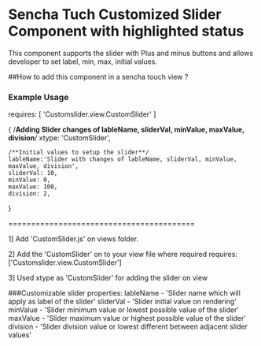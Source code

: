 Sencha Tuch Customized Slider Component with highlighted status
=======================================

This component supports the slider with Plus and minus buttons and allows developer to set label, min, max, initial values.

##How to add this component in a sencha touch view ?

### Example Usage
  requires: [
    'Customslider.view.CustomSlider'
  ]

  {
    /**Adding Slider changes of lableName, sliderVal, minValue, maxValue, division**/
    xtype: 'CustomSlider',

    /**Initial values to setup the slider**/
    lableName:'Slider with changes of lableName, sliderVal, minValue, maxValue, division',
    sliderVal: 10,
    minValue: 0,
    maxValue: 100,
    division: 2,
  }

=========================================

1] Add 'CustomSlider.js' on views folder.

2] Add the 'CustomSlider' on to your view file where required
requires: ['Customslider.view.CustomSlider']

3] Used xtype as 'CustomSlider' for adding the slider on view

###Customizable slider properties:
lableName - 'Slider name which will apply as label of the slider'
sliderVal - 'Slider initial value on rendering'
minValue  - 'Slider minimum value or lowest possible value of the slider'
maxValue  - 'Slider maximum value or highest possible value of the slider'
division  - 'Slider division value or lowest different between adjacent slider values'
